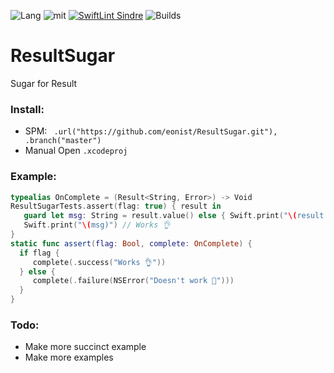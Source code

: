 ![Lang](https://img.shields.io/badge/Language-Swift-orange.svg)
![mit](https://img.shields.io/badge/License-MIT-brightgreen.svg)
[![SwiftLint Sindre](https://img.shields.io/badge/SwiftLint-Sindre-hotpink.svg)](https://github.com/sindresorhus/swiftlint-sindre)
![Builds](https://github.com/eonist/ResultSugar/workflows/Builds/badge.svg)

# ResultSugar
Sugar for Result

### Install:
- SPM: ` .url("https://github.com/eonist/ResultSugar.git"), .branch("master")`
- Manual Open `.xcodeproj`

### Example:
```swift
typealias OnComplete = (Result<String, Error>) -> Void
ResultSugarTests.assert(flag: true) { result in
   guard let msg: String = result.value() else { Swift.print("\(result.errorStr)"); return }
   Swift.print("\(msg)") // Works 👌
}
static func assert(flag: Bool, complete: OnComplete) {
  if flag {
     complete(.success("Works 👌"))
  } else {
     complete(.failure(NSError("Doesn't work 🚫")))
  }
}
```

### Todo:
- Make more succinct example
- Make more examples
